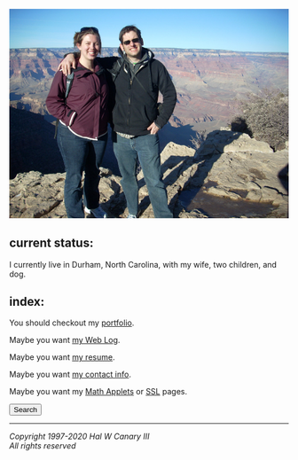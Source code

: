<div style="display:none">

# Hal W. Canary, III

</div>

![photo of me and wife, Grand Canyon, 2012-01-02](/photos/2012-01-02_212724_dscn0815_LindsayHal_GrandCanyon0_939.jpg)

## current status:

I currently live in Durham, North Carolina, with my wife, two children, and dog.

## index:

You should checkout my [portfolio](/portfolio/).

Maybe you want [my Web Log](/vv/).

Maybe you want [my resume](/resume/).

Maybe you want [my contact info](/p/contact/).

Maybe you want my [Math Applets](/mathapplets/) or [SSL](/SSL/) pages.


<div role="search">
<button onclick="this.style.display='none';document.getElementById('search-hco').style.display='block';">Search</button>
<div id="search-hco" style="display:none;text-align:right">
<form method="get" action="https://www.google.com/search">
<input name="domains" value="halcanary.org" type="hidden">
<input name="sitesearch" value="halcanary.org" type="hidden">
<input id="search" name="q" size="30" maxlength="255" aria-labelledby="submitter">
<input value="Search" type="submit" id="submitter">
</form>
</div>
</div>

* * *

<div class="rightside">

_Copyright 1997-2020 Hal W Canary III_  
_All rights reserved_

</div>
